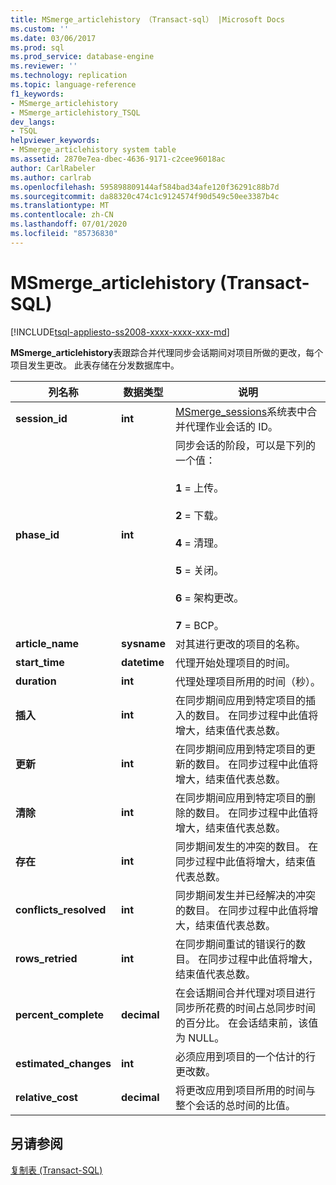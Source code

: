 ```yaml
---
title: MSmerge_articlehistory （Transact-sql） |Microsoft Docs
ms.custom: ''
ms.date: 03/06/2017
ms.prod: sql
ms.prod_service: database-engine
ms.reviewer: ''
ms.technology: replication
ms.topic: language-reference
f1_keywords:
- MSmerge_articlehistory
- MSmerge_articlehistory_TSQL
dev_langs:
- TSQL
helpviewer_keywords:
- MSmerge_articlehistory system table
ms.assetid: 2870e7ea-dbec-4636-9171-c2cee96018ac
author: CarlRabeler
ms.author: carlrab
ms.openlocfilehash: 595898809144af584bad34afe120f36291c88b7d
ms.sourcegitcommit: da88320c474c1c9124574f90d549c50ee3387b4c
ms.translationtype: MT
ms.contentlocale: zh-CN
ms.lasthandoff: 07/01/2020
ms.locfileid: "85736830"
---
```

# <a name="msmerge_articlehistory-transact-sql"></a>MSmerge_articlehistory (Transact-SQL)
[!INCLUDE[tsql-appliesto-ss2008-xxxx-xxxx-xxx-md](../../includes/applies-to-version/sqlserver.md)]

  **MSmerge_articlehistory**表跟踪合并代理同步会话期间对项目所做的更改，每个项目发生更改。 此表存储在分发数据库中。  
  
|列名称|数据类型|说明|  
|-----------------|---------------|-----------------|  
|**session_id**|**int**|[MSmerge_sessions](../../relational-databases/system-tables/msmerge-sessions-transact-sql.md)系统表中合并代理作业会话的 ID。|  
|**phase_id**|**int**|同步会话的阶段，可以是下列的一个值：<br /><br /> **1** = 上传。<br /><br /> **2** = 下载。<br /><br /> **4** = 清理。<br /><br /> **5** = 关闭。<br /><br /> **6** = 架构更改。<br /><br /> **7** = BCP。|  
|**article_name**|**sysname**|对其进行更改的项目的名称。|  
|**start_time**|**datetime**|代理开始处理项目的时间。|  
|**duration**|**int**|代理处理项目所用的时间（秒）。|  
|**插入**|**int**|在同步期间应用到特定项目的插入的数目。 在同步过程中此值将增大，结束值代表总数。|  
|**更新**|**int**|在同步期间应用到特定项目的更新的数目。 在同步过程中此值将增大，结束值代表总数。|  
|**清除**|**int**|在同步期间应用到特定项目的删除的数目。 在同步过程中此值将增大，结束值代表总数。|  
|**存在**|**int**|同步期间发生的冲突的数目。 在同步过程中此值将增大，结束值代表总数。|  
|**conflicts_resolved**|**int**|同步期间发生并已经解决的冲突的数目。 在同步过程中此值将增大，结束值代表总数。|  
|**rows_retried**|**int**|在同步期间重试的错误行的数目。  在同步过程中此值将增大，结束值代表总数。|  
|**percent_complete**|**decimal**|在会话期间合并代理对项目进行同步所花费的时间占总同步时间的百分比。 在会话结束前，该值为 NULL。|  
|**estimated_changes**|**int**|必须应用到项目的一个估计的行更改数。|  
|**relative_cost**|**decimal**|将更改应用到项目所用的时间与整个会话的总时间的比值。|  
  
## <a name="see-also"></a>另请参阅  
 [复制表 (Transact-SQL)](../../relational-databases/system-tables/replication-tables-transact-sql.md)  
  
  
